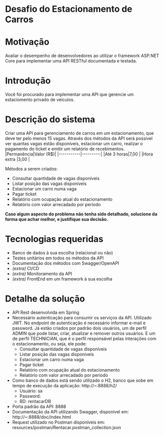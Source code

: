 # **Desafio do Estacionamento de Carros**

# Motivação
Avaliar o desempenho de desenvolvedores ao utilizar o framework ASP.NET Core para implementar uma API RESTful documentada e testada.

# Introdução 
Você foi procurado para implementar uma API que gerencie um estaciomento privado de veículos. 

# Descrição do sistema
Criar uma API para gerenciamento de carros em um estacionamento, que deve ter pelo menos 15 vagas. 
Através dos métodos da API será possível ver quantas vagas estão disponíveis, estacionar um carro, realizar o pagamento do ticket e emitir um relatório de recebimentos.
|Permanência|Valor (R$)|
|-----------|---------:|
|Até 3 horas|7,00      |
|Hora extra |3,00      |

Métodos a serem criados:
- Consultar quantidade de vagas disponíveis
- Listar posição das vagas disponíveis
- Estacionar um carro numa vaga
- Pagar ticket
- Relatório com ocupação atual do estacionamento
- Relatório com valor arrecadado por período

**Caso algum aspecto do problema não tenha sido detalhado, solucione da forma que achar melhor, e justifique sua decisão.**

# Tecnologias requeridas
- Banco de dados à sua escolha (relacional ou não)
- Testes unitários em todos os métodos da API
- Documentação dos métodos com Swagger/OpenAPI
- *(extra)* CI/CD
- *(extra)* Monitoramento da API
- *(extra)* FrontEnd em um framework à sua escolha

# Detalhe da solução
- API Rest desenvolvida em Spring
- Necessário autenticação para consumir os serviços da API. Utilizado JWT.
  No endpoint de autenticação é necessário informar e-mail e password. Já estão criados por padrão dois usuários, um de perfil ADMIN que pode listar, criar, atualizar e remover outros usuários. E um de perfil TECHNICIAN, que é o perfil responsável pelas interações com o estacionamento, ou seja, ele pode: 
  * Consultar quantidade de vagas disponíveis
  * Listar posição das vagas disponíveis
  * Estacionar um carro numa vaga
  * Pagar ticket
  * Relatório com ocupação atual do estacionamento
  * Relatório com valor arrecadado por período
- Como banco de dados está sendo utilizado o H2, banco que sobe em tempo de execução da aplicação: http://~:8888/h2/
  * Usuário: sa 
  * Password:
  * BD: rentacarDB
- Porta padrão da API: 8888
- Documentação da API utilizando Swagger, disponível em: http://~:8888/doc/index.html
- Request utilizado no Postman disponíveis em: resources/postman/Rentacar.postman_collection.json

